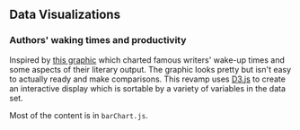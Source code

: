 ## Data Visualizations

### Authors' waking times and productivity

Inspired by [this graphic](https://www.brainpickings.org/2013/12/16/writers-wakeup-times-literary-productivity-visualization/) which charted famous writers' wake-up times and some aspects of their literary output. The graphic looks pretty but isn't easy to actually ready and make comparisons. This revamp uses [D3.js](https://github.com/d3/d3) to create an interactive display which is sortable by a variety of variables in the data set.

Most of the content is in `barChart.js`.